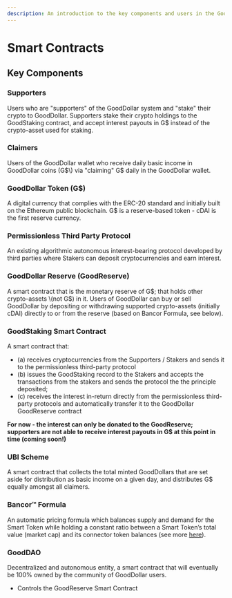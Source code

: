 ```yaml
---
description: An introduction to the key components and users in the GoodDollar protocol.
---
```


# Smart Contracts

## Key Components

### Supporters

Users who are "supporters" of the GoodDollar system and "stake" their crypto to GoodDollar. Supporters stake their crypto holdings to the GoodStaking contract, and accept interest payouts in G$ instead of the crypto-asset used for staking.

### Claimers

Users of the GoodDollar wallet who receive daily basic income in GoodDollar coins \(G$\) via "claiming" G$ daily in the GoodDollar wallet.

### GoodDollar Token  \(G$\)

A digital currency that complies with the ERC-20 standard and initially built on the Ethereum public blockchain. G$ is a reserve-based token - cDAI is the first reserve currency.

### Permissionless Third Party Protocol

An existing algorithmic autonomous interest-bearing protocol developed by third parties where Stakers can deposit cryptocurrencies and earn interest.

### GoodDollar Reserve \(GoodReserve\)

A smart contract that is the monetary reserve of G$; that holds other crypto-assets \(not G$\) in it. Users of GoodDollar can buy or sell GoodDollar by depositing or withdrawing supported crypto-assets \(initially cDAI\) directly to or from the reserve \(based on Bancor Formula, see below\).

### GoodStaking Smart Contract

A smart contract that:

* \(a\) receives cryptocurrencies from the Supporters / Stakers and sends it to the permissionless third-party protocol
* \(b\) issues the GoodStaking record to the Stakers and accepts the transactions from the stakers and sends the protocol the the principle deposited; 
* \(c\) receives the interest in-return directly from the permissionless third-party protocols and automatically transfer it to the GoodDollar GoodReserve contract

**For now - the interest can only be donated to the GoodReserve; supporters are not able to receive interest payouts in G$ at this point in time \(coming soon!\)**

### UBI Scheme

A smart contract that collects the total minted GoodDollars that are set aside for distribution as basic income on a given day, and distributes G$ equally amongst all claimers.

### Bancor™ Formula

An automatic pricing formula which balances supply and demand for the Smart Token while holding a constant ratio between a Smart Token’s total value \(market cap\) and its connector token balances \(see more [here](https://support.bancor.network/hc/en-us/articles/360000503372-How-does-automatic-pricing-and-market-making-work-)\).

### GoodDAO

Decentralized and autonomous entity, a smart contract that will eventually be 100% owned by the community of GoodDollar users.

* Controls the GoodReserve Smart Contract

